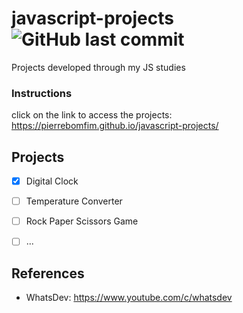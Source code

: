 # javascript-projects <img alt="GitHub last commit" src="https://img.shields.io/github/last-commit/pierrebomfim/fazentech-tasks">
Projects developed through my JS studies
### Instructions
click on the link to access the projects:
https://pierrebomfim.github.io/javascript-projects/

## Projects

 - [x] Digital Clock
 - [ ] Temperature Converter
 - [ ] Rock Paper Scissors Game
 - [ ] ...


## References

- WhatsDev: https://www.youtube.com/c/whatsdev
